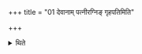 +++
title = "01 देवानाम् पत्नीरग्निङ् गृहपतिमिति"

+++

<details><summary>थिते</summary>

1. for wives of the gods, and for Agni-Gr̥hapati.
</details>
